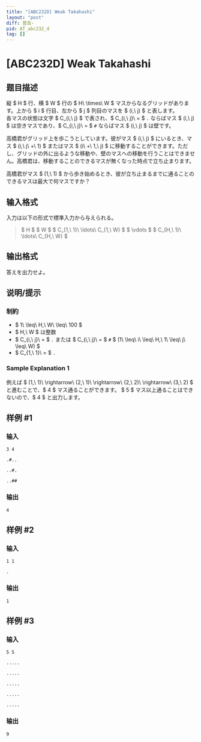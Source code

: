 ```yaml
---
title: "[ABC232D] Weak Takahashi"
layout: "post"
diff: 普及-
pid: AT_abc232_d
tag: []
---
```


# [ABC232D] Weak Takahashi

## 题目描述

[problemUrl]: https://atcoder.jp/contests/abc232/tasks/abc232_d

縦 $ H $ 行、横 $ W $ 行の $ H\ \times\ W $ マスからなるグリッドがあります。上から $ i $ 行目、左から $ j $ 列目のマスを $ (i,\ j) $ と表します。  
 各マスの状態は文字 $ C_{i,\ j} $ で表され、$ C_{i,\ j}\ = $ `.` ならばマス $ (i,\ j) $ は空きマスであり、$ C_{i,\ j}\ = $ `#` ならばマス $ (i,\ j) $ は壁です。

高橋君がグリッド上を歩こうとしています。彼がマス $ (i,\ j) $ にいるとき、マス $ (i,\ j\ +\ 1) $ またはマス $ (i\ +\ 1,\ j) $ に移動することができます。ただし、グリッドの外に出るような移動や、壁のマスへの移動を行うことはできません。高橋君は、移動することのできるマスが無くなった時点で立ち止まります。

高橋君がマス $ (1,\ 1) $ から歩き始めるとき、彼が立ち止まるまでに通ることのできるマスは最大で何マスですか？

## 输入格式

入力は以下の形式で標準入力から与えられる。

> $ H $ $ W $ $ C_{1,\ 1}\ \ldots\ C_{1,\ W} $ $ \vdots $ $ C_{H,\ 1}\ \ldots\ C_{H,\ W} $

## 输出格式

答えを出力せよ。

## 说明/提示

### 制約

- $ 1\ \leq\ H,\ W\ \leq\ 100 $
- $ H,\ W $ は整数
- $ C_{i,\ j}\ = $ `.` または $ C_{i,\ j}\ = $ `#` $ (1\ \leq\ i\ \leq\ H,\ 1\ \leq\ j\ \leq\ W) $
- $ C_{1,\ 1}\ = $ `.`

### Sample Explanation 1

例えば $ (1,\ 1)\ \rightarrow\ (2,\ 1)\ \rightarrow\ (2,\ 2)\ \rightarrow\ (3,\ 2) $ と進むことで、$ 4 $ マス通ることができます。 $ 5 $ マス以上通ることはできないので、$ 4 $ と出力します。

## 样例 #1

### 输入

```
3 4
.#..
..#.
..##
```

### 输出

```
4
```

## 样例 #2

### 输入

```
1 1
.
```

### 输出

```
1
```

## 样例 #3

### 输入

```
5 5
.....
.....
.....
.....
.....
```

### 输出

```
9
```

